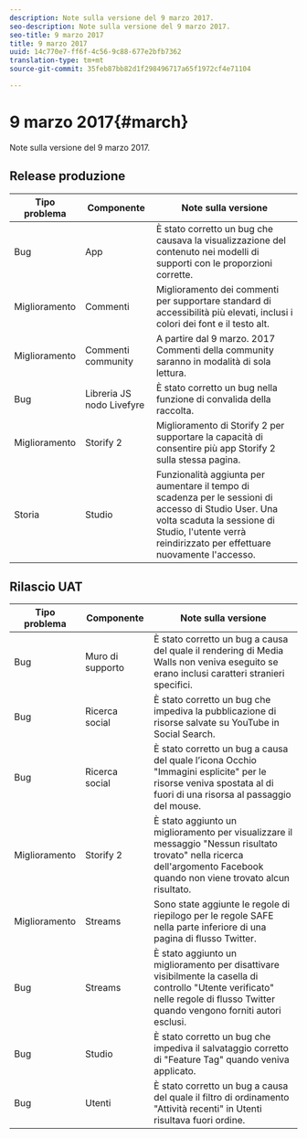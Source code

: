 ```yaml
---
description: Note sulla versione del 9 marzo 2017.
seo-description: Note sulla versione del 9 marzo 2017.
seo-title: 9 marzo 2017
title: 9 marzo 2017
uuid: 14c770e7-ff6f-4c56-9c88-677e2bfb7362
translation-type: tm+mt
source-git-commit: 35feb87bb82d1f298496717a65f1972cf4e71104

---
```



# 9 marzo 2017{#march}

Note sulla versione del 9 marzo 2017.

## Release produzione

| **Tipo problema** | **Componente** | **Note sulla versione** |
|---|---|---|
| Bug | App | È stato corretto un bug che causava la visualizzazione del contenuto nei modelli di supporti con le proporzioni corrette. |
| Miglioramento | Commenti | Miglioramento dei commenti per supportare standard di accessibilità più elevati, inclusi i colori dei font e il testo alt. |
| Miglioramento | Commenti community | A partire dal 9 marzo. 2017 Commenti della community saranno in modalità di sola lettura. |
| Bug | Libreria JS nodo Livefyre | È stato corretto un bug nella funzione di convalida della raccolta. |
| Miglioramento | Storify 2 | Miglioramento di Storify 2 per supportare la capacità di consentire più app Storify 2 sulla stessa pagina. |
| Storia | Studio | Funzionalità aggiunta per aumentare il tempo di scadenza per le sessioni di accesso di Studio User. Una volta scaduta la sessione di Studio, l'utente verrà reindirizzato per effettuare nuovamente l'accesso. |

## Rilascio UAT

| **Tipo problema** | **Componente** | **Note sulla versione** |
|---|---|---|
| Bug | Muro di supporto | È stato corretto un bug a causa del quale il rendering di Media Walls non veniva eseguito se erano inclusi caratteri stranieri specifici. |
| Bug | Ricerca social | È stato corretto un bug che impediva la pubblicazione di risorse salvate su YouTube in Social Search. |
| Bug | Ricerca social | È stato corretto un bug a causa del quale l’icona Occhio "Immagini esplicite" per le risorse veniva spostata al di fuori di una risorsa al passaggio del mouse. |
| Miglioramento | Storify 2 | È stato aggiunto un miglioramento per visualizzare il messaggio "Nessun risultato trovato" nella ricerca dell'argomento Facebook quando non viene trovato alcun risultato. |
| Miglioramento | Streams | Sono state aggiunte le regole di riepilogo per le regole SAFE nella parte inferiore di una pagina di flusso Twitter. |
| Bug | Streams | È stato aggiunto un miglioramento per disattivare visibilmente la casella di controllo "Utente verificato" nelle regole di flusso Twitter quando vengono forniti autori esclusi. |
| Bug | Studio | È stato corretto un bug che impediva il salvataggio corretto di "Feature Tag" quando veniva applicato. |
| Bug | Utenti | È stato corretto un bug a causa del quale il filtro di ordinamento "Attività recenti" in Utenti risultava fuori ordine. |

